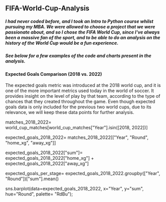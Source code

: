 ## FIFA-World-Cup-Analysis
##### I had never coded before, and I took an Intro to Python course whilst pursuing my MBA. We were allowed to choose a project that we were passionate about, and so I chose the FIFA World Cup, since I've always been a massive fan of the sport, and to be able to do an analysis on the history of the World Cup would be a fun experience.

##### See below for a few examples of the code and charts present in the analysis.

#### **Expected Goals Comparison (2018 vs. 2022)**

The expected goals metric was introduced at the 2018 world cup, and it is one of the more important metrics used today in the world of soccer. It provides insight on the level of play by that team, according to the type of chances that they created throughout the game. Even though expected goals data is only included for the previous two world cups, due to its relevance, we will keep these data points for further analysis.

matches_2018_2022= world_cup_matches[world_cup_matches["Year"].isin([2018, 2022])]

expected_goals_2018_2022= matches_2018_2022[["Year", "Round", "home_xg", "away_xg"]]

expected_goals_2018_2022["sum"]= expected_goals_2018_2022["home_xg"] + expected_goals_2018_2022["away_xg"]

expected_goals_per_stage= expected_goals_2018_2022.groupby(["Year", "Round"])["sum"].mean()

sns.barplot(data=expected_goals_2018_2022, x="Year", y="sum", hue="Round", palette= "RdBu");

